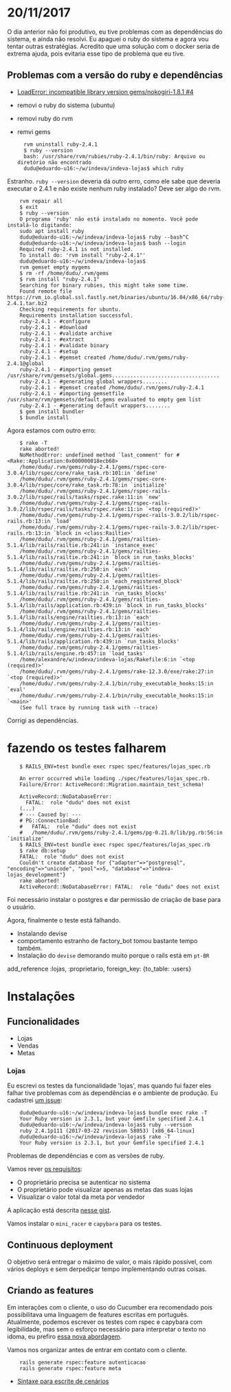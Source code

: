 # 20/11/2017

O dia anterior não foi produtivo, eu tive problemas com as dependências do sistema, e ainda não resolvi. Eu apaguei o ruby do sistema e agora vou tentar outras estratégias. Acredito que uma solução com o docker seria de extrema ajuda, pois evitaria esse tipo de problema que eu tive.


## Problemas com a versão do ruby e dependências

- [LoadError: incompatible library version gems/nokogiri-1.8.1 #4](https://github.com/edusantana/indeva-lojas/issues/4)

- removi o ruby do sistema (ubuntu)
- removi ruby do rvm
- remvi gems


        rvm uninstall ruby-2.4.1
        $ ruby --version
        bash: /usr/share/rvm/rubies/ruby-2.4.1/bin/ruby: Arquivo ou diretório não encontrado
        dudu@eduardo-u16:~/w/indeva/indeva-lojas$ which ruby

Estranho. `ruby --version` deveria dá outro erro, como ele sabe que deveria executar o 2.4.1 e não existe nenhum ruby instalado? Deve ser algo do rvm.

        rvm repair all
        $ exit
        $ ruby --version
        O programa 'ruby' não está instalado no momento. Você pode instalá-lo digitando:
        sudo apt install ruby
        dudu@eduardo-u16:~/w/indeva/indeva-lojas$ ruby --bash^C
        dudu@eduardo-u16:~/w/indeva/indeva-lojas$ bash --login
        Required ruby-2.4.1 is not installed.
        To install do: 'rvm install "ruby-2.4.1"'
        dudu@eduardo-u16:~/w/indeva/indeva-lojas$ 
        rvm gemset empty mygems
        $ rm -rf /home/dudu/.rvm/gems
        $ rvm install "ruby-2.4.1"
        Searching for binary rubies, this might take some time.
        Found remote file https://rvm_io.global.ssl.fastly.net/binaries/ubuntu/16.04/x86_64/ruby-2.4.1.tar.bz2
        Checking requirements for ubuntu.
        Requirements installation successful.
        ruby-2.4.1 - #configure
        ruby-2.4.1 - #download
        ruby-2.4.1 - #validate archive
        ruby-2.4.1 - #extract
        ruby-2.4.1 - #validate binary
        ruby-2.4.1 - #setup
        ruby-2.4.1 - #gemset created /home/dudu/.rvm/gems/ruby-2.4.1@global
        ruby-2.4.1 - #importing gemset /usr/share/rvm/gemsets/global.gems...................................
        ruby-2.4.1 - #generating global wrappers........
        ruby-2.4.1 - #gemset created /home/dudu/.rvm/gems/ruby-2.4.1
        ruby-2.4.1 - #importing gemsetfile /usr/share/rvm/gemsets/default.gems evaluated to empty gem list
        ruby-2.4.1 - #generating default wrappers........
        $ gem install bundler
        $ bundle install

Agora estamos com outro erro:

        $ rake -T
        rake aborted!
        NoMethodError: undefined method `last_comment' for #<Rake::Application:0x000000018ecb68>
        /home/dudu/.rvm/gems/ruby-2.4.1/gems/rspec-core-3.0.4/lib/rspec/core/rake_task.rb:101:in `define'
        /home/dudu/.rvm/gems/ruby-2.4.1/gems/rspec-core-3.0.4/lib/rspec/core/rake_task.rb:78:in `initialize'
        /home/dudu/.rvm/gems/ruby-2.4.1/gems/rspec-rails-3.0.2/lib/rspec/rails/tasks/rspec.rake:11:in `new'
        /home/dudu/.rvm/gems/ruby-2.4.1/gems/rspec-rails-3.0.2/lib/rspec/rails/tasks/rspec.rake:11:in `<top (required)>'
        /home/dudu/.rvm/gems/ruby-2.4.1/gems/rspec-rails-3.0.2/lib/rspec-rails.rb:13:in `load'
        /home/dudu/.rvm/gems/ruby-2.4.1/gems/rspec-rails-3.0.2/lib/rspec-rails.rb:13:in `block in <class:Railtie>'
        /home/dudu/.rvm/gems/ruby-2.4.1/gems/railties-5.1.4/lib/rails/railtie.rb:241:in `instance_exec'
        /home/dudu/.rvm/gems/ruby-2.4.1/gems/railties-5.1.4/lib/rails/railtie.rb:241:in `block in run_tasks_blocks'
        /home/dudu/.rvm/gems/ruby-2.4.1/gems/railties-5.1.4/lib/rails/railtie.rb:250:in `each'
        /home/dudu/.rvm/gems/ruby-2.4.1/gems/railties-5.1.4/lib/rails/railtie.rb:250:in `each_registered_block'
        /home/dudu/.rvm/gems/ruby-2.4.1/gems/railties-5.1.4/lib/rails/railtie.rb:241:in `run_tasks_blocks'
        /home/dudu/.rvm/gems/ruby-2.4.1/gems/railties-5.1.4/lib/rails/application.rb:439:in `block in run_tasks_blocks'
        /home/dudu/.rvm/gems/ruby-2.4.1/gems/railties-5.1.4/lib/rails/engine/railties.rb:13:in `each'
        /home/dudu/.rvm/gems/ruby-2.4.1/gems/railties-5.1.4/lib/rails/engine/railties.rb:13:in `each'
        /home/dudu/.rvm/gems/ruby-2.4.1/gems/railties-5.1.4/lib/rails/application.rb:439:in `run_tasks_blocks'
        /home/dudu/.rvm/gems/ruby-2.4.1/gems/railties-5.1.4/lib/rails/engine.rb:457:in `load_tasks'
        /home/alexandre/w/indeva/indeva-lojas/Rakefile:6:in `<top (required)>'
        /home/dudu/.rvm/gems/ruby-2.4.1/gems/rake-12.3.0/exe/rake:27:in `<top (required)>'
        /home/dudu/.rvm/gems/ruby-2.4.1/bin/ruby_executable_hooks:15:in `eval'
        /home/dudu/.rvm/gems/ruby-2.4.1/bin/ruby_executable_hooks:15:in `<main>'
        (See full trace by running task with --trace)

Corrigi as dependências.

# fazendo os testes falharem

        $ RAILS_ENV=test bundle exec rspec spec/features/lojas_spec.rb 

        An error occurred while loading ./spec/features/lojas_spec.rb.
        Failure/Error: ActiveRecord::Migration.maintain_test_schema!

        ActiveRecord::NoDatabaseError:
          FATAL:  role "dudu" does not exist
        (...)
        # --- Caused by: ---
        # PG::ConnectionBad:
        #   FATAL:  role "dudu" does not exist
        #   /home/dudu/.rvm/gems/ruby-2.4.1/gems/pg-0.21.0/lib/pg.rb:56:in `initialize'
        $ RAILS_ENV=test bundle exec rspec spec/features/lojas_spec.rb
        $ rake db:setup
        FATAL:  role "dudu" does not exist
        Couldn't create database for {"adapter"=>"postgresql", "encoding"=>"unicode", "pool"=>5, "database"=>"indeva-lojas_development"}
        rake aborted!
        ActiveRecord::NoDatabaseError: FATAL:  role "dudu" does not exist

Foi necessário instalar o postgres e dar permissão de criação de base para o usuário.

Agora, finalmente o teste está falhando.

- Instalando devise
- comportamento estranho de factory_bot tomou bastante tempo também.
- Instalação do `devise` demorando muito porque o rails está em `pt-BR`

add_reference :lojas, :proprietario, foreign_key: {to_table: :users}


# Instalações

## Funcionalidades


- Lojas
- Vendas
- Metas

### Lojas

Eu escrevi os testes da funcionalidade 'lojas', mas quando fui fazer eles falhar tive problemas com as dependências e o ambiente de produção. Eu cadastrei [um issue](https://github.com/edusantana/indeva-lojas/issues/4):

        dudu@eduardo-u16:~/w/indeva/indeva-lojas$ bundle exec rake -T
        Your Ruby version is 2.3.1, but your Gemfile specified 2.4.1
        dudu@eduardo-u16:~/w/indeva/indeva-lojas$ ruby --version
        ruby 2.4.1p111 (2017-03-22 revision 58053) [x86_64-linux]
        dudu@eduardo-u16:~/w/indeva/indeva-lojas$ rake -T
        Your Ruby version is 2.3.1, but your Gemfile specified 2.4.1

Problemas de dependências e com as versões de ruby.



Vamos rever [os requisitos](https://gist.github.com/hudsonsferreira/c695a98c29212f77fc4cda9703543d70):

- O proprietário precisa se autenticar no sistema
- O proprietário pode visualizar apenas as metas das suas lojas
- Visualizar o valor total da meta por vendedor

A aplicação está descrita [nesse gist](https://gist.github.com/hudsonsferreira/c695a98c29212f77fc4cda9703543d70).


Vamos instalar o `mini_racer` e `capybara` para os testes.

[capybara]: https://github.com/teamcapybara/capybara

## Continuous deployment

O objetivo será entregar o máximo de valor, o mais rápido possível, com vários deploys e sem derpediçar tempo implementando outras coisas.

## Criando as features

Em interações com o cliente, o uso do Cucumber era recomendado pois possibilitava uma linguagem de features escritas em português. Atualmente, podemos escrever os testes com rspec e capybara com legibilidade, mas sem o esforço necessário para interpretar o texto no idoma, eu prefiro [essa nova abordagem](tests-with-rspec).

[tests-with-rspec]: https://about.futurelearn.com/blog/how-we-write-readable-feature-tests-with-rspec

Vamos nos organizar antes de entrar em contato com o cliente.


        rails generate rspec:feature autenticacao
        rails generate rspec:feature meta

- [Sintaxe para escrite de cenários](https://relishapp.com/rspec/rspec-rails/docs/feature-specs/feature-spec)
